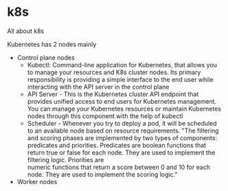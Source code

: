 # k8s
All about k8s

Kubernetes has 2 nodes mainly

* Control plane nodes
  * Kubectl: Command-line application for Kubernetes, that allows you to manage your resources and K8s cluster nodes. Its primary responsibility is providing a simple interface to the end user while interacting with the
    API server in the control plane
  * API Server - This is the Kubernetes cluster API endpoint that provides unified access to end users for Kubernetes management. You can manage your Kubernetes resources or maintain Kubernetes nodes through this component
    with the help of kubectl
  * Scheduler - Whenever you try to deploy a pod, it will be scheduled to an available node based on resource requirements.
     "The filtering and scoring phases are implemented by two types of components: predicates and priorities. Predicates are boolean functions that return true or false for each node. They are used to implement the filtering logic. Priorities are  
     numeric functions that return a score between 0 and 10 for each node. They are used to implement the scoring logic."
* Worker nodes

